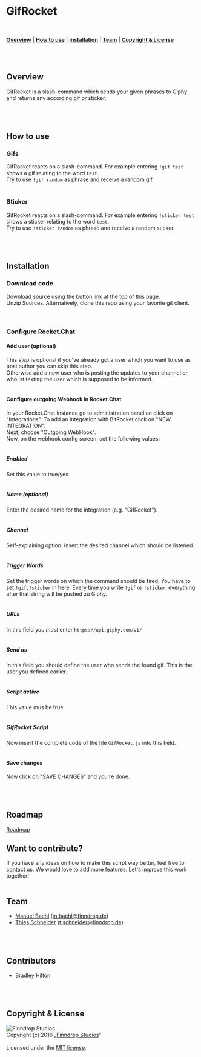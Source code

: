 # GifRocket
<br />
<p>
<b><a href="#overview">Overview</a></b>
|
<b><a href="#usage">How to use</a></b>
|
<b><a href="#installation">Installation</a></b>
|
<b><a href="#team">Team</a></b>
|
<b><a href="#license">Copyright & License</a></b>
</p>
<br /><br />

## Overview <a name="overview"></a>
GifRocket is a slash-command which sends your given phrases to Giphy and returns any according gif or sticker.
<br /><br /><br /><br />

## How to use <a name="usage"></a>

### Gifs
GifRocket reacts on a slash-command. For example entering `!gif test` shows a gif relating to the word `test`.<br />
Try to use `!gif random` as phrase and receive a random gif.
<br /><br />

### Sticker
GifRocket reacts on a slash-command. For example entering `!sticker test` shows a sticker relating to the word `test`.<br />
Try to use `!sticker random` as phrase and receive a random sticker.
<br /><br /><br /><br />

## Installation <a name="installation"></a>

### Download code
Download source using the button link at the top of this page.<br />
Unzip Sources.
Alternatively, clone this repo using your favorite git client.
<br /><br /><br />

### Configure Rocket.Chat

#### Add user (optional)
This step is optional if you've already got a user which you want to use as post author you can skip this step.<br />
Otherwise add a new user who is posting the updates to your channel or who ist texting the user which is supposed to be informed.
<br /><br />

#### Configure outgoing Webhook in Rocket.Chat
In your Rocket.Chat instance go to administration panel an click on "Integrations". To add an integration with BitRocket click on "NEW INTEGRATION".<br />
Next, choose "Outgoing WebHook".
<br />
Now, on the webhook config screen, set the following values:
<br /><br />

##### Enabled
Set this value to true/yes
<br /><br />

##### Name (optional)
Enter the desired name for the integration (e.g. "GifRocket").
<br /><br />

##### Channel
Self-explaining option. Insert the desired channel which should be listened.
<br /><br />

##### Trigger Words
Set the trigger words on which the command should be fired. You have to set `!gif,!sticker` in here. Every time you write `!gif` or `!sticker`, everything after that string will be pushed zu Giphy.
<br /><br />

##### URLs
In this field you *must* enter `https://api.giphy.com/v1/`
<br /><br />

##### Send as
In this field you should define the user who sends the found gif. This is the user you defined earlier.
<br /><br />

##### Script active
This value mus be true
<br /><br />

##### GifRocket Script
Now insert the complete code of the file `GifRocket.js` into this field.
<br /><br />

#### Save changes
Now click on "SAVE CHANGES" and you're done.
<br /><br /><br /><br />

## Roadmap

[Roadmap][roadmap]

## Want to contribute? <a name="contribute"></a>
If you have any ideas on how to make this script way better, feel free to contact us. We would love to add more features. Let's improve this work together!
<br /><br />

## Team <a name="team"></a>
* [Manuel Bachl](https://github.com/manuelbachl) (<m.bachl@finndrop.de>)<br />
* [Thies Schneider](https://github.com/thiesschneider) (<t.schneider@finndrop.de>)
<br /><br /><br /><br />

## Contributors <a name="contributors"></a>
* [Bradley Hilton](https://github.com/graywolf336)
<br /><br /><br /><br />

## Copyright & License <a name="license"></a>
![Finndrop Studios][finndroplogo]
<br />
Copyright (c) 2016 „[Finndrop Studios][finndrop]“
<br /><br />
Licensed under the [MIT license][license].

<!-- links -->
[rocketchat]: https://rocket.chat/ "Rocket.Chat"
[source]: https://git.finndrop-office.de/plugins/servlet/archive/projects/FDS/repos/gifrocket?at=refs%2Fheads%2Fmaster "Download GifRocket"
[finndrop]: https://www.finndrop.de "Finndrop Studios"
[roadmap]: https://github.com/FinndropStudios/GifRocket/projects/1 "Roadmap"
[license]: license/LICENSE-MIT.txt "MIT License"

<!-- images -->
[finndroplogo]: images/finndroplogo.png "Finndrop Studios"

